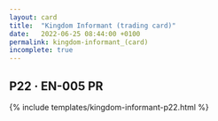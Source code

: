```yaml
---
layout: card
title:  "Kingdom Informant (trading card)"
date:   2022-06-25 08:44:00 +0100
permalink: kingdom-informant_(card)
incomplete: true
---
```


## P22 &middot; EN-005 PR

{% include templates/kingdom-informant-p22.html %}